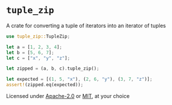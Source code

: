 # `tuple_zip`

A crate for converting a tuple of iterators into an iterator of tuples

```rust
use tuple_zip::TupleZip;

let a = [1, 2, 3, 4];
let b = [5, 6, 7];
let c = ["x", "y", "z"];

let zipped = (a, b, c).tuple_zip();

let expected = [(1, 5, "x"), (2, 6, "y"), (3, 7, "z")];
assert!(zipped.eq(expected));
```

Licensed under [Apache-2.0](http://www.apache.org/licenses/LICENSE-2.0) or
[MIT](http://opensource.org/licenses/MIT), at your choice

